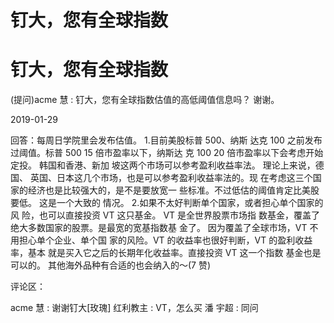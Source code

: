 # 钉大，您有全球指数

# 钉大，您有全球指数

(提问)acme 慧 : 钉大，您有全球指数估值的高低阈值信息吗？ 谢谢。

2019-01-29

回答：每周日学院里会发布估值。 1.目前美股标普 500、纳斯 达克 100 之前发布过阈值。标普 500 15 倍市盈率以下，纳斯达 克 100 20 倍市盈率以下会考虑开始定投。 韩国和香港、新加 坡这两个市场可以参考盈利收益率法。 理论上来说，德国、 英国、日本这几个市场，也是可以参考盈利收益率法的。现 在考虑这三个国家的经济也是比较强大的，是不是要放宽一 些标准。不过低估的阈值肯定比美股要低。 这是一个大致的 情况。 2.如果不太好判断单个国家，或者担心单个国家的风 险，也可以直接投资 VT 这只基金。 VT 是全世界股票市场指 数基金，覆盖了绝大多数国家的股票。是最宽的宽基指数基 金了。 因为覆盖了全球市场，VT 不用担心单个企业、单个国 家的风险。VT 的收益率也很好判断，VT 的盈利收益率，基本 就是买入它之后的长期年化收益率。直接投资 VT 这一个指数 基金也是可以的。 其他海外品种有合适的也会纳入的～(7 赞)

评论区：

acme 慧 : 谢谢钉大[玫瑰] 红利教主 : VT，怎么买 潘 宇超 : 同问
